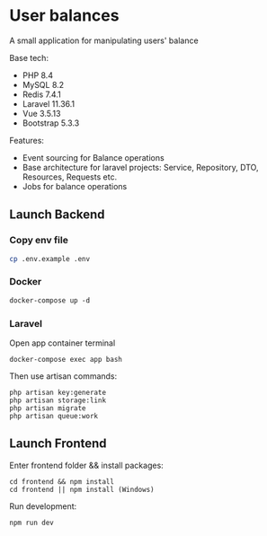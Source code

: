 # User balances

A small application for manipulating users' balance

Base tech:

- PHP 8.4
- MySQL 8.2
- Redis 7.4.1
- Laravel 11.36.1
- Vue 3.5.13
- Bootstrap 5.3.3

Features:

- Event sourcing for Balance operations
- Base architecture for laravel projects: Service, Repository, DTO, Resources, Requests etc.
- Jobs for balance operations

## Launch Backend
### Copy env file
```bash
cp .env.example .env
```

### Docker
```dockerfile
docker-compose up -d
```

### Laravel

Open app container terminal
```shell
docker-compose exec app bash
```

Then use artisan commands:
```shell
php artisan key:generate
php artisan storage:link
php artisan migrate
php artisan queue:work
```

## Launch Frontend

Enter frontend folder && install packages:
```shell
cd frontend && npm install
cd frontend || npm install (Windows)
```

Run development:
```shell
npm run dev
```